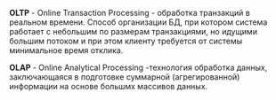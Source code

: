 **OLTP** - Online Transaction Processing - обработка транзакций в реальном времени. Способ организации БД, при котором система работает с небольшим по размерам транзакциями, но идущими большим потоком и при этом клиенту требуется от системы минимальное время отклика.

**OLAP** - Online Analytical Processing -технология обработка данных, заключающаяся в подготовке суммарной (агрегированной) информации на основе большмх массивов данных.